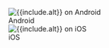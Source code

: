 <figure>
  <div class="site-figure-container">
      <img src='/assets/images/docs/get-started/android/{{include.image}}' alt='{{include.alt}} on Android' class='{{include.class}}'>
      <figcaption class="figure-caption">Android</figcaption>
  </div>
  <div class="site-figure-container">
      <img src='/assets/images/docs/get-started/ios/{{include.image}}' alt='{{include.alt}} on iOS' class='{{include.class}}'>
      <figcaption class="figure-caption">iOS</figcaption>
  </div>
</figure>
